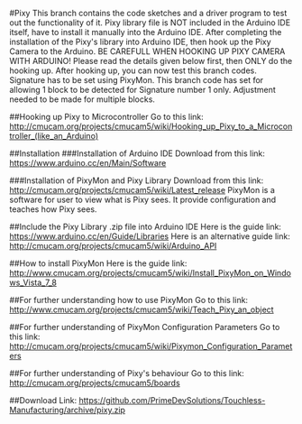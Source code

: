 #Pixy
This branch contains the code sketches and a driver program to test out the functionality of it.
Pixy library file is NOT included in the Arduino IDE itself, have to install it manually into the Arduino IDE.
After completing the installation of the Pixy's library into Arduino IDE, then hook up the Pixy Camera to the Arduino.
BE CAREFULL WHEN HOOKING UP PIXY CAMERA WITH ARDUINO! Please read the details given below first, then ONLY do the hooking up.
After hooking up, you can now test this branch codes. 
Signature has to be set using PixyMon. This branch code has set for allowing 1 block to be detected for Signature number 1 only. Adjustment needed to be made for multiple blocks.

##Hooking up Pixy to Microcontroller
Go to this link: http://cmucam.org/projects/cmucam5/wiki/Hooking_up_Pixy_to_a_Microcontroller_(like_an_Arduino)

##Installation
###Installation of Arduino IDE
Download from this link: https://www.arduino.cc/en/Main/Software

###Installation of PixyMon and Pixy Library
Download from this link: http://cmucam.org/projects/cmucam5/wiki/Latest_release
PixyMon is a software for user to view what is Pixy sees. It provide configuration and teaches how Pixy sees.

##Include the Pixy Library .zip file into Arduino IDE
Here is the guide link: https://www.arduino.cc/en/Guide/Libraries
Here is an alternative guide link: http://cmucam.org/projects/cmucam5/wiki/Arduino_API

##How to install PixyMon
Here is the guide link: http://www.cmucam.org/projects/cmucam5/wiki/Install_PixyMon_on_Windows_Vista_7_8

##For further understanding how to use PixyMon
Go to this link: http://www.cmucam.org/projects/cmucam5/wiki/Teach_Pixy_an_object

##For further understanding of PixyMon Configuration Parameters
Go to this link: http://cmucam.org/projects/cmucam5/wiki/Pixymon_Configuration_Parameters

##For further understanding of Pixy's behaviour
Go to this link: http://cmucam.org/projects/cmucam5/boards

##Download
Link: https://github.com/PrimeDevSolutions/Touchless-Manufacturing/archive/pixy.zip

